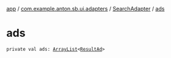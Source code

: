 [app](../../index.md) / [com.example.anton.sb.ui.adapters](../index.md) / [SearchAdapter](index.md) / [ads](./ads.md)

# ads

`private val ads: `[`ArrayList`](https://kotlinlang.org/api/latest/jvm/stdlib/kotlin.collections/-array-list/index.html)`<`[`ResultAd`](../../com.example.anton.sb.data/-result-ad/index.md)`>`